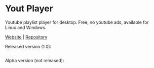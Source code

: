 # Yout Player
Youtube playlist player for desktop. Free, no youtube ads, available for Linux and Windows.

<a href="https://youtplayer.github.io/" target="_blank">Website</a> | 
<a href="https://github.com/youtplayer" target="_blank">Repository</a>

Released version (1.0):

<img src="http://i.giphy.com/BL9AuNufoqDiU.gif" alt="" />

Alpha version (not released):

<img src="http://i.giphy.com/Y048QyUw5ebNm.gif" alt="" />
<img src="http://i.giphy.com/n0xMLIWT1HC4o.gif" alt="" />
